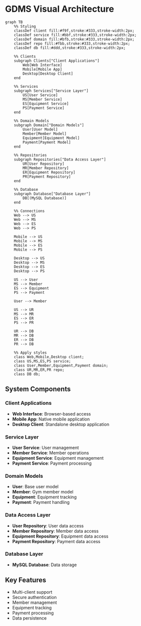# GDMS Visual Architecture

```mermaid
graph TB
    %% Styling
    classDef client fill:#f9f,stroke:#333,stroke-width:2px;
    classDef service fill:#bbf,stroke:#333,stroke-width:2px;
    classDef domain fill:#bfb,stroke:#333,stroke-width:2px;
    classDef repo fill:#fbb,stroke:#333,stroke-width:2px;
    classDef db fill:#ddd,stroke:#333,stroke-width:2px;

    %% Clients
    subgraph Clients["Client Applications"]
        Web[Web Interface]
        Mobile[Mobile App]
        Desktop[Desktop Client]
    end

    %% Services
    subgraph Services["Service Layer"]
        US[User Service]
        MS[Member Service]
        ES[Equipment Service]
        PS[Payment Service]
    end

    %% Domain Models
    subgraph Domain["Domain Models"]
        User[User Model]
        Member[Member Model]
        Equipment[Equipment Model]
        Payment[Payment Model]
    end

    %% Repositories
    subgraph Repositories["Data Access Layer"]
        UR[User Repository]
        MR[Member Repository]
        ER[Equipment Repository]
        PR[Payment Repository]
    end

    %% Database
    subgraph Database["Database Layer"]
        DB[(MySQL Database)]
    end

    %% Connections
    Web --> US
    Web --> MS
    Web --> ES
    Web --> PS

    Mobile --> US
    Mobile --> MS
    Mobile --> ES
    Mobile --> PS

    Desktop --> US
    Desktop --> MS
    Desktop --> ES
    Desktop --> PS

    US --> User
    MS --> Member
    ES --> Equipment
    PS --> Payment

    User --> Member

    US --> UR
    MS --> MR
    ES --> ER
    PS --> PR

    UR --> DB
    MR --> DB
    ER --> DB
    PR --> DB

    %% Apply styles
    class Web,Mobile,Desktop client;
    class US,MS,ES,PS service;
    class User,Member,Equipment,Payment domain;
    class UR,MR,ER,PR repo;
    class DB db;
```

## System Components

### Client Applications
- **Web Interface**: Browser-based access
- **Mobile App**: Native mobile application
- **Desktop Client**: Standalone desktop application

### Service Layer
- **User Service**: User management
- **Member Service**: Member operations
- **Equipment Service**: Equipment management
- **Payment Service**: Payment processing

### Domain Models
- **User**: Base user model
- **Member**: Gym member model
- **Equipment**: Equipment tracking
- **Payment**: Payment handling

### Data Access Layer
- **User Repository**: User data access
- **Member Repository**: Member data access
- **Equipment Repository**: Equipment data access
- **Payment Repository**: Payment data access

### Database Layer
- **MySQL Database**: Data storage

## Key Features
- Multi-client support
- Secure authentication
- Member management
- Equipment tracking
- Payment processing
- Data persistence 